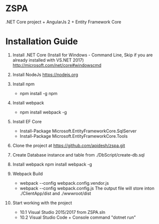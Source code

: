 # ZSPA
 .NET Core project + AngularJs 2 + Entity Framework Core


Installation Guide
===================
1.  Install .NET Core (Install for Windows - Command Line, Skip if you are already installed with VS.NET 2017)
    http://microsoft.com/net/core#windowscmd
2.  Install NodeJs
    https://nodejs.org
3. Install npm 
      - npm install -g npm
4. Install webpack
      - npm install webpack -g
5. Install EF Core 
    - Install-Package Microsoft.EntityFrameworkCore.SqlServer
    - Install-Package Microsoft.EntityFrameworkCore.Tools

6. Clone the project at https://github.com/apidesh/zspa.git

7. Create Database instance and table from ./DbScript/create-db.sql

8. Install webpack
   npm install webpack -g
9. Webpack Build
    - webpack --config webpack.config.vendor.js
    - webpack --config webpack.config.js
   The output file will store inton ./ClientApp/dist and ./wwwroot/dist
   
10. Start working with the project 
    - 10.1 Visual Studio 2015/2017 from ZSPA.sln 
    - 10.2 Visual Studio Code + Console command "dotnet run"
 

   
